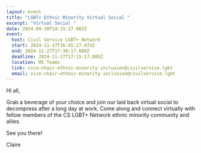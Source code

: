 ```yaml
---
layout: event
title: "LGBT+ Ethnic Minority Virtual Social "
excerpt: "Virtual Social "
date: 2024-09-30T14:15:17.065Z
event:
  host: Civil Service LGBT+ Network
  start: 2024-11-27T16:45:17.074Z
  end: 2024-11-27T17:30:17.080Z
  deadline: 2024-11-27T17:15:17.085Z
  location: MS Teams
  link: vice-chair-ethnic-minority-inclusion@civilservice.lgbt
  email: vice-chair-ethnic-minority-inclusion@civilservice.lgbt
---
```

Hi all,

Grab a beverage of your choice and join our laid back virtual social to decompress after a long day at work. Come along and connect virtually with fellow members of the CS LGBT+ Network ethnic minority community and allies.

S﻿ee you there!

Claire